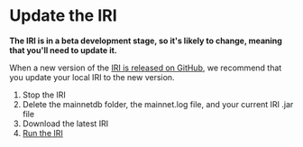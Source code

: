 # Update the IRI

**The IRI is in a beta development stage, so it's likely to change, meaning that you'll need to update it.**

When a new version of the [IRI is released on GitHub](https://github.com/iotaledger/iri/releases), we recommend that you update your local IRI to the new version.

1. Stop the IRI
2. Delete the mainnetdb folder, the mainnet.log file, and your current IRI .jar file
3. Download the latest IRI
4. [Run the IRI](../how-to-guides/run-an-iri-node.md)
